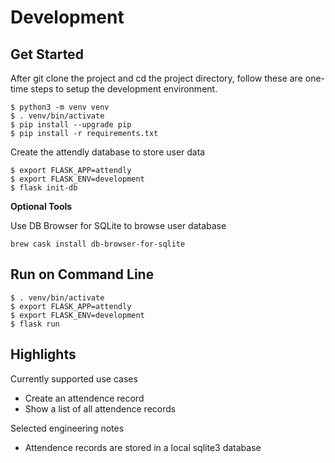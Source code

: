 # Development

## Get Started
After git clone the project and cd the project directory, follow these are one-time steps to setup the development environment.
```
$ python3 -m venv venv
$ . venv/bin/activate
$ pip install --upgrade pip
$ pip install -r requirements.txt
```

Create the attendly database to store user data
```
$ export FLASK_APP=attendly
$ export FLASK_ENV=development
$ flask init-db
```

**Optional Tools**

Use DB Browser for SQLite to browse user database
```
brew cask install db-browser-for-sqlite
```

## Run on Command Line
```
$ . venv/bin/activate
$ export FLASK_APP=attendly
$ export FLASK_ENV=development
$ flask run
```

## Highlights

Currently supported use cases
* Create an attendence record
* Show a list of all attendence records

Selected engineering notes
* Attendence records are stored in a local sqlite3 database
